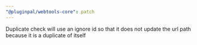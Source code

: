 ```yaml
---
"@pluginpal/webtools-core": patch
---
```


Duplicate check will use an ignore id so that it does not update the url path because it is a duplicate of itself
